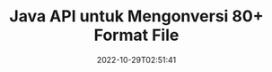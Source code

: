 ---
############################# Static ############################
layout: "product"
date: 2022-10-29T02:51:41
draft: false

product: "Conversion"
product_tag: "conversion"
platform: Java
platform_tag: java

############################# Head ############################
head_title: "Java API Konversi Dokumen | Konversi PDF Word Excel PPTX Gambar HTML"
head_description: "Java API Konversi Dokumen. Konversi PDF Word DOC DOCX, Excel Spreadsheets PPT PPTX, HTML, PSD, MPT MPP, Email MSG EMLX, AutoCAD & format file gambar."

############################# Header ############################
title: "Java API untuk Mengonversi 80+ Format File"
description: "API Sederhana untuk Mengintegrasikan Fungsi Konversi Dokumen & Gambar ke dalam Aplikasi Java tanpa Menginstal Perangkat Lunak Eksternal apa pun."
button:
    enable: true
    icon: "fas fa-arrow-down"
    label: "Unduh Uji Coba Gratis"
    link: "https://downloads.groupdocs.com/conversion/java"

############################# SubMenu ############################
submenu:
    enable: true
    
    left:
        img_alt: "GroupDocs.Conversion for Java"
        image: "https://www.groupdocs.cloud/templates/groupdocs/images/product-logos/groupdocs-conversion-java.png"
        product: "GroupDocs.Conversion"
        platform: "Java"

    middle:
        button:
            # button loop
            - link: "#overview"
              text: "Ringkasan"

            # button loop
            - link: "#features"
              text: "Fitur"

            # button loop
            - link: "#support"
              text: "Mendukung"

            # button loop
            - link: "https://products.groupdocs.app/conversion"
              text: "Demo Langsung"

            # button loop
            - link: "https://purchase.groupdocs.com/pricing/conversion/java"
              text: "Harga"

    right:
        link_download: "https://downloads.groupdocs.com/conversion"
        link_learn: "https://docs.groupdocs.com/conversion/java/"
        link_buy: "https://purchase.groupdocs.com"

############################# Overview ############################
overview:
    enable: true
    content: |
      GroupDocs.Conversion for Java menggabungkan serangkaian API konversi dokumen yang andal untuk menampilkan gambar dan format dokumen di aplikasi Java Anda tanpa perlu menginstal perangkat lunak tambahan. Ini secara asli meraster dokumen dan mengonversinya menjadi SVG+HTML+CSS untuk meningkatkan kualitas tampilan dokumen sambil memberikan teks yang benar, keluaran fidelitas tinggi. Menggunakan API rendering dokumen – dengan cepat melihat PDF, HTML, XML, Microsoft Office Word, lembar kerja Excel, presentasi PowerPoint, email Outlook, diagram Visio, Proyek, metafile, gambar, dan berbagai format file lainnya dengan mudah dan lebih sedikit bahaya pemrograman. Itu juga dapat menampilkan file yang dilindungi kata sandi dan memungkinkan untuk mendapatkan representasi dokumen sebagai HTML, gambar atau bentuk PDF setelah rendering. Pustaka konversi file kami cukup dapat disesuaikan, karena memungkinkan Anda menampilkan seluruh dokumen, atau merendernya sebagian untuk mempercepat proses. Melalui GroupDocs.Conversion for Java API, Anda dapat melihat halaman, rentang sel tertentu dalam spreadsheet, atau bahkan membuat lapisan dokumen individual dalam format, seperti PDF dan CAD.

      GroupDocs.Conversion for Java API memungkinkan Anda merender dokumen dengan/tanpa anotasi atau komentar untuk format file yang didukung. Ini juga memungkinkan Anda untuk menambahkan direktori font khusus dan mengekstrak informasi dokumen dasar seperti FileType, Extension, Name, PageCount, dll.
    tabs:
      enable: true
      
      ## TAB ONE ##
      tab_one:
        description: |
          Berikut adalah ikhtisar GroupDocs.Conversion for Java:
        
        right:
          enable: true
          icon: "fab fa-html5"
          title: "Ringkasan"
          content: |
            * Deteksi Otomatis Jenis File
            * Konversi Dokumen
            * Konversi Presentasi
            * Konversi Spreadsheet
            * Konversi Gambar Raster
            * Konversi Dokumen PDF
            * Konversi Format Lain
            * Terapkan Tanda Air
            * Tentukan Kata Sandi File
            * Sesuaikan Konversi

      ## TAB TWO ##
      tab_two:
        description: |
          GroupDocs.Conversion for Java mendukung konversi antara semua [format file dokumen] yang populer dan yang umum digunakan(https://docs.groupdocs.com/conversion/net/supported-document-formats/).

        left:
          enable: true
          table:
            # table loop
            - title: "Konversi Dari:"
              content: |
                * **Dokumen**: DOC, DOCX, DOCM, DOT, DOTX, DOTM, RTF, TXT, ODT, OTT
                * **Spreadsheet**: XLS, XLSX, XLSM, XLSB, CSV, XLS2003, ODS, TSV, XLT, XLTX, XLTM, XLAM, FODS, SXC
                * **Presentasi**: PPT, PPTX, PPS, PPSX, ODP, POT, POTX, POTM, PPTM, PPSM, FODP
                * **Gambar**: TIF, TIFF, JPG, JPEG, PNG, GIF, BMP, ICO, DIB, JPC, JPEG-LS, JPEG2000
                * **Portabel**: PDF, XPS, OXPS, EPUB
                * **HTML**: HTML, HTML, MHTML
                * **Metafile**: EMZ, WMZ
                * **PhotoShop**: PSD
                * **Proyek**: MPP, MPT, MPX
                * **Outlook**: PST, OST
                * **Email**: MSG, EML, EMLX
                * **Diagram**: VSD, VSDX, VSDM, VSS, VSSM, VST, VSTM, VSX, VTX, VDW, VDX, SVG, SVGZ
                * **AutoCAD**: DXF, DWG, DWF, STL, IFC, DWT
                * **PostScript**: EPS, PS, PSL, CGM
                * **CorelDRAW**: CDR, CMX
                * **Lainnya**: VCF, PLT, LGS, OTG, MD, AI, LOG

        right:
          enable: true
          table:
            # table loop
            - title: "Ubah ke:"
              content: |
                * **Dokumen**: DOC, DOCX, DOCM, DOT, DOTX, DOTM, RTF, TXT, ODT, OTT
                * **Spreadsheet**: XLS, XLSX, XLSM, XLSB, CSV, XLS2003, TSV, XLTX, ODS, XLAM, FODS, DIF, SXC
                * **Presentasi**: PPT, PPTX, PPS, PPSX, ODP, POTX, POTM, PPTM, PPSM, FODP
                * **Gambar**: TIF, TIFF, JPG, JPEG, PNG, GIF, BMP, ICO, JPEG2000
                * **Metafile**: EMF, WMF, EMZ, WMZ
                * **Diagram**: SVGZ
                * **Portabel**: PDF, XPS
                * **HTML**: HTML, HTML, MHTML
                * **Lainnya**: MD

      ## TAB THREE ##
      tab_three:
        description: |
          GroupDocs.Conversion for Java mendukung Sistem Operasi, Kerangka & Manajer Paket berikut:
      
        left:
          enable: true
          table:
            # table loop
            - icon: "fab fa-windows"
              title: "Sistem operasi"
              content: |
                Windows Desktop, Windows Server, Linux, MacOS

            # table loop
            - icon: "fas fa-code"
              title: "Kerangka yang Didukung"
              content: |
                Java runtime: J2SE 6.0 and above

        right:
          enable: true
          table:
            # table loop
            - icon: "fas fa-box"
              title: "Manajer Paket"
              content: |
                Maven

            # table loop
            - icon: "fas fa-tools"
              title: "Manajer Paket"
              content: |
                NetBeans, Intellij IDEA, Eclipse, etc.

############################# Features ############################
features:
    enable: true
    title: "GroupDocs.Conversion for Java Fitur"

    feature:
      # feature loop
      - icon: "fas fa-copy"
        content: "Integrasi Mudah & Lisensi Terukur"

      # feature loop
      - icon: "fas fa-eye"
        content: "Atur Opsi Zoom Default saat Mengonversi ke Kata, Slide, atau Sel"

      # feature loop
      - icon: "fas fa-bolt"
        content: "Konversikan ke/dari semua Format Gambar Raster Populer & Tetapkan DPI Gambar, Tinggi & Lebar"
      
      # feature loop
      - icon: "fas fa-file-powerpoint"
        content: "Konversi PDF & Gambar ke Skala Abu-abu & Linearisasi Dokumen PDF untuk Web"

      # feature loop
      - icon: "fas fa-code"
        content: "Tentukan Level Bookmark, Level Heading, dan Level yang Diperluas dalam Konversi Word ke PDF/XPS"

      # feature loop
      - icon: "fas fa-cloud"
        content: "Konfigurasi & Tempatkan Tanda Air dalam Dokumen yang Dikonversi sebagai Latar Belakang untuk Ditampilkan di Belakang Teks"

      # feature loop
      - icon: "fas fa-remove-format"
        content: "Render Header Email selama Konversi dari Email"

      # feature loop
      - icon: "fas fa-comment-slash"
        content: "Tetapkan Direktori Font Kustom & Muat/Ganti Font Secara Eksplisit selama Konversi Dokumen"

      # feature loop
      - icon: "fas fa-location-arrow"
        content: "Setel Font Default untuk Mengganti Font yang Hilang untuk Konversi Dokumen, Slide & Spreadsheet"

      # feature loop
      - icon: "fas fa-border-all"
        content: ""

      # feature loop
      - icon: "fas fa-wrench"
        content: "Konversikan Spreadsheet dengan Garis Kisi & Hapus Komentar dari Slide Saat Konversi"

      # feature loop
      - icon: "fas fa-columns"
        content: "Konversi Halaman Dokumen Tertentu sebagai Format PDF & Konversi Rentang Sel Tertentu dalam Spreadsheet"

      # feature loop
      - icon: "fas fa-file-word"
        content: "Tampilkan Lembar Tersembunyi & Lewati Baris dan Kolom Kosong saat Mengonversi Spreadsheet"

      # feature loop
      - icon: "fas fa-envelope"
        content: "Hitung Total Halaman Dokumen & Setel Kata Sandi ke Dokumen Tidak Terproteksi selama Konversi"

      # feature loop
      - icon: "fas fa-print"
        content: "Opsi untuk Menghapus Anotasi & File Tertanam dari PDF"

      # feature loop
      - icon: "fas fa-file-archive"
        content: "Buat Markup yang Sesuai dengan HTML 5 saat Mengonversi ke HTML"

      # feature loop
      - icon: "fas fa-lock"
        content: "Deteksi Otomatis Jenis Sumber & Kembalikan semua Kemungkinan Konversi saat Mengonversi dari Aliran"

      # feature loop
      - icon: "fas fa-file-code"
        content: "Kemampuan untuk Mengembalikan Setiap Halaman dalam Aliran Terpisah saat Mengonversi ke PDF atau HTML"
      
      # feature loop
      - icon: "fas fa-fill-drip"
        content: "Tampilkan/Sembunyikan Markup, Komentar & Lacak Perubahan saat Mengonversi dari Word"

      # feature loop
      - icon: "fas fa-file-excel"
        content: "Konversi DOCX ke Tiff G3 dengan Opsi Shading"

      # feature loop
      - icon: "fas fa-heading"
        content: "Konversi Tata Letak Tertentu saat Mengonversi dari Dokumen CAD"

      # feature loop
      - icon: "fas fa-project-diagram"
        content: "Penamaan Otomatis saat Menyimpan Dokumen yang Dikonversi ke File"

      # feature loop
      - icon: "fas fa-cube"
        content: "Lisensi Bermeter Didukung untuk Ditagih berdasarkan Penggunaan API"

      # feature loop
      - icon: "fab fa-uncharted"
        content: "Konversikan Diagram ke Format File Pemrosesan Kata"
      
      # feature loop
      - icon: "fab fa-uncharted"
        content: "Tambahkan Nomor Halaman saat Mengonversi HTML ke Dokumen Pengolah Kata"

      # feature loop
      - icon: "fab fa-uncharted"
        content: "Konversikan Dokumen XML ke Format Apapun tanpa Transformasi"

      # feature loop
      - icon: "fab fa-uncharted"
        content: "Pantau Kemajuan Konversi File (Mulai, Akhir) Langsung dari Aplikasi Sisi Klien"

    more_feature:
      # more_feature_loop
      - title: "Konversi Format Dokumen Mudah menggunakan Java"
        content: |
          Anda dapat mengonversi format file dari banyak jenis dokumen menggunakan GroupDocs.Conversion for Java API. Di sini Anda disajikan dengan beberapa baris kode untuk melakukan konversi dokumen dasar menggunakan Java.  
            
          {features.more_feature.step1} 
          {features.more_feature.step2} 
          {features.more_feature.step3} 
            
          ```java    
           // Muat file sumber DOCX untuk konversi
          Converter converter = new Converter("input.docx");
          // Siapkan opsi konversi untuk format target PDF
          ConvertOptions convertOptions = new FileType().fromExtension("pdf").getConvertOptions();
          // Konversikan ke format PDF
          converter.convert("output.pdf", convertOptions);
          ```
            
      # more_feature_loop
      - title: "Baca Dokumen dari URL atau Jalur untuk Konversi"
        content: "Menggunakan GroupDocs.Conversion for Java API, Anda dapat membaca dokumen input dari jalur file serta URL. Sementara Anda dapat menyimpan dokumen output sebagai file atau mengirim output langsung ke aliran."

      # more_feature_loop
      - title: "Dukungan Teknis yang Komprehensif"
        content: |
          GroupDocs.Conversion for Java adalah API sederhana dan to-the-point yang dapat Anda integrasikan ke dalam aplikasi berbasis Java dengan cukup mudah. Namun, untuk membuat Anda siap dan berjalan dalam waktu singkat, kami juga menyediakan contoh kode yang mudah diikuti dan dokumentasi API yang komprehensif.  
            
          * PdfA_1A
          * PdfA_1B
          * PdfA_2A
          * PdfA_3A
          * PdfA_2B
          * PdfA_2U
          * PdfA_3B
          * PdfA_3U
          * v1_3
          * v1_4
          * v1_5
          * v1_6
          * v1_7
          * PdfX_1A
          * PdfX3

############################# Support ############################
support:
    enable: true

############################# Solutions ############################
solutions:
    enable: true
    title: "GroupDocs.Conversion menawarkan API konversi dokumen untuk lingkungan pengembangan populer lainnya"

    solution:
        # solution loop
        - img_alt: "GroupDocs.Conversion untuk .NET"
          image: "https://www.groupdocs.cloud/templates/groupdocs/images/product-logos/groupdocs-conversion-net.png"
          product: "GroupDocs.Conversion"
          platform: ".BERSIH"
          link: "/konversi/bersih/"

############################# Back to top ###############################
back_to_top:
  enable: true
---